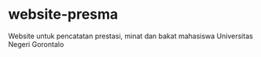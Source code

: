 # website-presma
Website untuk pencatatan prestasi, minat dan bakat mahasiswa Universitas Negeri Gorontalo 
